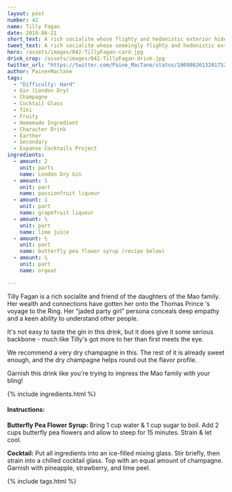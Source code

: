 ```yaml
---
layout: post
number: 42
name: Tilly Fagan
date: 2018-06-21
short_text: A rich socialite whose flighty and hedonistic exterior hides a sensitive, perceptive nature.
tweet_text: A rich socialite whose seemingly flighty and hedonistic exterior hides a sensitive, perceptive nature.
hero: /assets/images/042-TillyFagan-card.jpg
drink_crop: /assets/images/042-TillyFagan-drink.jpg
twitter_url: "https://twitter.com/Paine_MacTane/status/1009862613201752066"
author: Paine×Mactane
tags: 
  - "Difficulty: Hard"
  - Gin (London Dry)
  - Champagne
  - Cocktail Glass
  - Tiki
  - Fruity
  - Homemade Ingredient
  - Character Drink
  - Earther
  - Secondary
  - Expanse Cocktails Project
ingredients:
  - amount: 2
    unit: parts
    name: London Dry Gin
  - amount: 1
    unit: part
    name: passionfruit liqueur
  - amount: 1
    unit: part
    name: grapefruit liqueur
  - amount: ½
    unit: part
    name: lime juice
  - amount: ½
    unit: part
    name: butterfly pea flower syrup (recipe below)
  - amount: ¼
    unit: part
    name: orgeat

---
```


Tilly Fagan is a rich socialite and friend of the daughters of the Mao family. Her wealth and connections have gotten her onto the Thomas Prince ‘s voyage to the Ring. Her “jaded party girl” persona conceals deep empathy and a keen ability to understand other people.

It's not easy to taste the gin in this drink, but it does give it some serious backbone - much like Tilly's got more to her than first meets the eye.

We recommend a very dry champagne in this. The rest of it is already sweet enough, and the dry champagne helps round out the flavor profile.

Garnish this drink like you're trying to impress the Mao family with your bling! 

{% include ingredients.html %}

#### Instructions:

<strong> Butterfly Pea Flower Syrup:</strong> Bring 1 cup water & 1 cup sugar to boil. Add 2 cups butterfly pea flowers and allow to steep for 15 minutes. Strain & let cool.

<strong>Cocktail:</strong> Put all ingredients into an ice-filled mixing glass. Stir briefly, then strain into a chilled cocktail glass. Top with an equal amount of champagne. Garnish with pineapple, strawberry, and lime peel.

{% include tags.html %}
